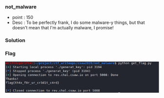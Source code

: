 ### not_malware
  * point : 150
  * Desc : To be perfectly frank, I do some malware-y things, but that doesn't mean that I'm actually malware, I promise!
### Solution
### Flag
![Flag](img/getFlag.png)
